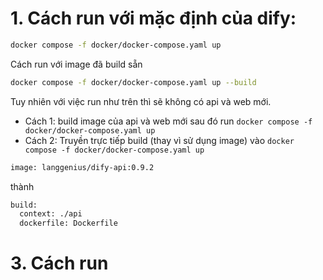# 1. Cách run với mặc định của dify: 
```bash
docker compose -f docker/docker-compose.yaml up
```
Cách run với image đã build sẵn
```bash
docker compose -f docker/docker-compose.yaml up --build
```

Tuy nhiên với việc run như trên thì sẽ không có api và web mới. 
- Cách 1: build image của api và web mới sau đó run `docker compose -f docker/docker-compose.yaml up`
- Cách 2: Truyền trực tiếp build (thay vì sử dụng image) vào `docker compose -f docker/docker-compose.yaml up`
```bash
image: langgenius/dify-api:0.9.2
```
thành 
```bash
build:
  context: ./api
  dockerfile: Dockerfile
```

# 3. Cách run 

